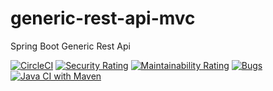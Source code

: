 # generic-rest-api-mvc
Spring Boot Generic Rest Api

[![CircleCI](https://dl.circleci.com/status-badge/img/gh/sudoitir/generic-rest-api-mvc/tree/develop.svg?style=svg)](https://dl.circleci.com/status-badge/redirect/gh/sudoitir/generic-rest-api-mvc/tree/develop)
[![Security Rating](https://sonarcloud.io/api/project_badges/measure?project=sudoitir_generic-rest-api-mvc&metric=security_rating)](https://sonarcloud.io/summary/new_code?id=sudoitir_generic-rest-api-mvc)
[![Maintainability Rating](https://sonarcloud.io/api/project_badges/measure?project=sudoitir_generic-rest-api-mvc&metric=sqale_rating)](https://sonarcloud.io/summary/new_code?id=sudoitir_generic-rest-api-mvc)
[![Bugs](https://sonarcloud.io/api/project_badges/measure?project=sudoitir_generic-rest-api-mvc&metric=bugs)](https://sonarcloud.io/summary/new_code?id=sudoitir_generic-rest-api-mvc)
[![Java CI with Maven](https://github.com/sudoitir/generic-rest-api-mvc/actions/workflows/maven.yml/badge.svg)](https://github.com/sudoitir/generic-rest-api-mvc/actions/workflows/maven.yml)


